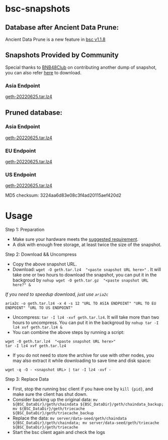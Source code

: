 
# bsc-snapshots

## Database after Ancient Data Prune:

Ancient Data Prune is a new feature in [bsc v1.1.8](https://github.com/binance-chain/bsc/releases/tag/v1.1.8)


## Snapshots Provided by Community

Special thanks to [BNB48Club](https://twitter.com/bnb48club) on contributing another dump of snapshot, you can also refer [here](https://github.com/BNB48Club/bsc-snapshots) to download.


### Asia Endpoint


[geth-20220625.tar.lz4
](https://tf-dex-prod-public-snapshot-site1.s3-accelerate.amazonaws.com/geth-20220625-prune-ancient.tar.lz4?AWSAccessKeyId=AKIAYINE6SBQPUZDDRRO&Signature=mw%2BL8WCAzUSe8LJWHQbEyR9H8Zw%3D&Expires=1658833880
)


## Pruned database:


### Asia Endpoint


[geth-20220625.tar.lz4
](https://tf-dex-prod-public-snapshot-site1.s3-accelerate.amazonaws.com/geth-20220625.tar.lz4?AWSAccessKeyId=AKIAYINE6SBQPUZDDRRO&Signature=8EWArNg3W6%2BD4SrrPsDBu%2FQNglU%3D&Expires=1658833879
)

### EU Endpoint


[geth-20220625.tar.lz4
](https://tf-dex-prod-public-snapshot.s3-accelerate.amazonaws.com/geth-20220625.tar.lz4?AWSAccessKeyId=AKIAYINE6SBQPUZDDRRO&Signature=mXiGvhd%2FVhKeogM6TdJ1LTFUNAI%3D&Expires=1658833879
)


### US Endpoint


[geth-20220625.tar.lz4
](https://tf-dex-prod-public-snapshot-site3.s3-accelerate.amazonaws.com/geth-20220625.tar.lz4?AWSAccessKeyId=AKIAYINE6SBQPUZDDRRO&Signature=kUlSD3lFHJNzzwNAGlUdzgg5liU%3D&Expires=1658833880
)

MD5 checksum: 3224aa6d83e08c3f4ad20115aef420d2



# Usage 

Step 1: Preparation
- Make sure your hardware meets the [suggested requirement](https://docs.binance.org/smart-chain/developer/fullnode.html).
- A disk with enough free storage, at least twice the size of the snapshot.

Step 2: Download && Uncompress
- Copy the above snapshot URL.
- Download:  `wget -O geth.tar.lz4  "<paste snapshot URL here>"` . It will take one or two hours to download the snapshot, you can put it in the backgroud by `nohup wget -O geth.tar.gz  "<paste snapshot URL here?" &`


*If you need to speedup download, just use `aria2c`*
```
aria2c -o geth.tar.lz4 -x 4 -s 12 "URL TO ASIA ENDPOINT" "URL TO EU ENDPOINT" "URL TO US ENDPOINT"
```


- Uncompress: `tar -I lz4 -xvf geth.tar.lz4`. It will take more than two hours to uncompress. You can put it in the backgroud by `nohup tar -I lz4 xvf geth.tar.lz4 &`
- You can combine the above steps by running a script:
```
wget -O geth.tar.lz4  "<paste snapshot URL here>"
tar -I lz4 xvf geth.tar.lz4
```


- If you do not need to store the archive for use with other nodes, you may also extract it while downloading to save time and disk space:
```
wget -q -O - <snapshot URL> | tar -I lz4 -xvf -
```


Step 3: Replace Data
- First, stop the running bsc client if you have one by `kill {pid}`, and make sure the client has shut down.
- Consider backing up the original data: `mv ${BSC_DataDir}/geth/chaindata ${BSC_DataDir}/geth/chaindata_backup; mv ${BSC_DataDir}/geth/triecache ${BSC_DataDir}/geth/triecache_backup`
- Replace the data: `mv server/data-seed/geth/chaindata ${BSC_DataDir}/geth/chaindata; mv server/data-seed/geth/triecache ${BSC_DataDir}/geth/triecache`
- Start the bsc client again and check the logs

